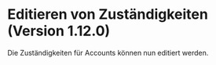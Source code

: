 # Editieren von Zuständigkeiten (Version 1.12.0)

Die Zuständigkeiten für Accounts können nun editiert werden.
